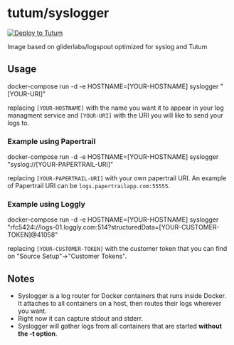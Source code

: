 # tutum/syslogger

[![Deploy to Tutum](https://s.tutum.co/deploy-to-tutum.svg)](https://dashboard.tutum.co/stack/deploy/)

Image based on gliderlabs/logspout optimized for syslog and Tutum

## Usage

docker-compose run -d -e HOSTNAME=[YOUR-HOSTNAME] syslogger "[YOUR-URI]"

replacing `[YOUR-HOSTNAME]` with the name you want it to appear in your log managment service and `[YOUR-URI]` with the URI you will like to send your logs to.

### Example using Papertrail

docker-compose run -d -e HOSTNAME=[YOUR-HOSTNAME] syslogger "syslog://[YOUR-PAPERTRAIL-URI]"

replacing `[YOUR-PAPERTRAIL-URI]` with your own papertrail URI. An example of Papertrail URI can be `logs.papertrailapp.com:55555`.

### Example using Loggly

docker-compose run -d -e HOSTNAME=[YOUR-HOSTNAME] syslogger "rfc5424://logs-01.loggly.com:514?structuredData=[YOUR-CUSTOMER-TOKEN]@41058"

replacing `[YOUR-CUSTOMER-TOKEN]` with the customer token that you can find on "Source Setup"->"Customer Tokens".

## Notes

* Syslogger is a log router for Docker containers that runs inside Docker. It attaches to all containers on a host, then routes their logs wherever you want. 
* Right now it can capture stdout and stderr.
* Syslogger will gather logs from all containers that are started **without the -t option**.
